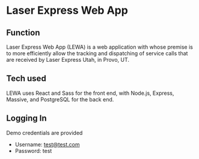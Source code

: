 # Laser Express Web App

## Function

Laser Express Web App (LEWA) is a web application with whose premise is to more efficiently allow the tracking and dispatching of service calls that are received by Laser Express Utah, in Provo, UT.

## Tech used

LEWA uses React and Sass for the front end, with Node.js, Express, Massive, and PostgreSQL for the back end.

## Logging In

Demo credentials are provided
- Username: test@test.com
- Password: test

